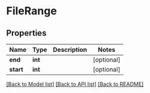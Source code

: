 # FileRange

## Properties

Name | Type | Description | Notes
------------ | ------------- | ------------- | -------------
**end** | **int** |  | [optional]
**start** | **int** |  | [optional]

[[Back to Model list]](../../README.md#models) [[Back to API list]](../../README.md#endpoints) [[Back to README]](../../README.md)
